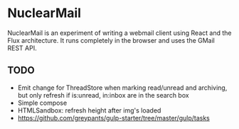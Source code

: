 # NuclearMail
NuclearMail is an experiment of writing a webmail client using React and the Flux architecture. It runs completely in the browser and uses the GMail REST API.

## TODO

- Emit change for ThreadStore when marking read/unread and archiving,
  but only refresh if is:unread, in:inbox are in the search box
- Simple compose
- HTMLSandbox: refresh height after img's loaded
- https://github.com/greypants/gulp-starter/tree/master/gulp/tasks
